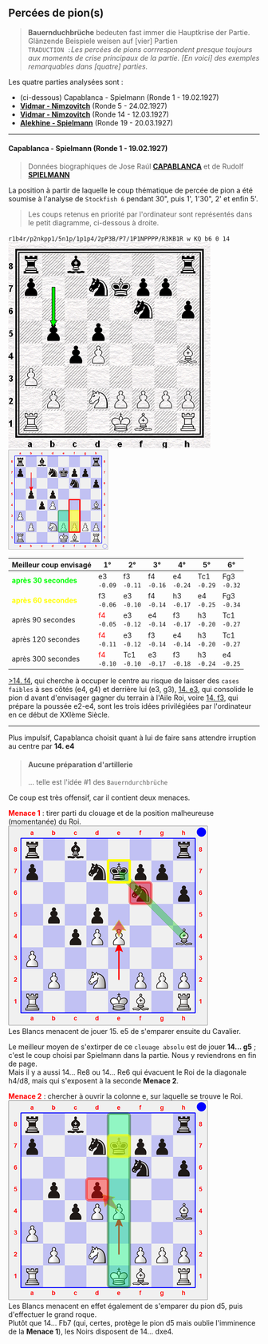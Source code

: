 ## Percées de pion(s)

> **Bauernduchbrüche** bedeuten fast immer die Hauptkrise der Partie. Glänzende Beispiele weisen auf [vier] Partien  
> `TRADUCTION :`*Les percées de pions corrrespondent presque toujours aux moments de crise principaux de la partie. [En voici] des exemples remarquables dans [quatre] parties.*

Les quatre parties analysées sont :

* (ci-dessous) Capablanca - Spielmann (Ronde 1 - 19.02.1927)
* [**Vidmar - Nimzovitch**](01b.md) (Ronde 5 - 24.02.1927)
* [**Vidmar - Nimzovitch**](01c.md) (Ronde 14 - 12.03.1927)
* [**Alekhine - Spielmann**](01d.md) (Ronde 19 - 20.03.1927)

---

#### Capablanca - Spielmann (Ronde 1 - 19.02.1927)

> Données biographiques de Jose Ra&uacute;l [**CAPABLANCA**][1] et de Rudolf [**SPIELMANN**][2]

La position à partir de laquelle le coup thématique de percée de pion a été soumise à l'analyse de `Stockfish 6` pendant 30", puis 1', 1'30", 2' et enfin 5'.  

> Les coups retenus en priorité par l'ordinateur sont représentés dans le petit diagramme, ci-dessous à droite.

`r1b4r/p2nkpp1/5n1p/1p1p4/2pP3B/P7/1P1NPPPP/R3KB1R w KQ b6 0 14` 
![](01a.png "Capablanca-Spielmann - après 13... b5") ![](01a_best.png)

| Meilleur coup envisagé | 1° | 2° | 3° | 4° | 5° | 6° |
| --- | --- | --- | --- | --- | --- | --- |
| <font color="lime"><b>après 30 secondes</b></font> | e3<br>`-0.09` | f3<br>`-0.11` | f4<br>`-0.16` | e4<br>`-0.24` | Tc1<br>`-0.29` | Fg3<br>`-0.32` |
| <font color="yellow"><b>après 60 secondes</b></font> | f3<br>`-0.06` | e3<br>`-0.10` | f4<br>`-0.14` | h3<br>`-0.17` | e4<br>`-0.25` | Fg3<br>`-0.34` |
| après 90 secondes | <font color="red">f4</font><br>`-0.05` | e3<br>`-0.12` | e4<br>`-0.14` | f3<br>`-0.17` | h3<br>`-0.20` | Tc1<br>`-0.27` |
| après 120 secondes | <font color="red">f4</font><br>`-0.11` | e3<br>`-0.12` | f3<br>`-0.14` | e4<br>`-0.14` | h3<br>`-0.20` | Tc1<br>`-0.27` |
| après 300 secondes | <font color="red">f4</font><br>`-0.10` | Tc1<br>`-0.10` | e3<br>`-0.17` | f3<br>`-0.18` | h3<br>`-0.24` | e4<br>`-0.25` |

<u>>14. f4</u>, qui cherche à occuper le centre au risque de laisser des `cases faibles` à ses côtés (e4, g4) et derrière lui (e3, g3), <u>14. e3</u>, qui consolide le pion d avant d'envisager gagner du terrain à l'Aile Roi, voire <u>14. f3</u>, qui prépare la poussée e2-e4, sont les trois idées privilégiées par l'ordinateur en ce début de XXIème Siècle.

---

Plus impulsif, Capablanca choisit quant à lui de faire sans attendre irruption au centre par **14. e4**

> #### Aucune préparation d'artillerie
> ... telle est l'idée #1 des `Bauerndurchbrüche`

Ce coup est très offensif, car il contient deux menaces.

<font color="red">**Menace 1**</font> : tirer parti du clouage et de la position malheureuse (momentanée) du Roi.  
![](01a1.png)  
Les Blancs menacent de jouer 15. e5 de s'emparer ensuite du Cavalier.

Le meilleur moyen de s'extirper de ce `clouage absolu` est de jouer **14... g5** ; c'est le coup choisi par Spielmann dans la partie. Nous y reviendrons en fin de page.  
Mais il y a aussi 14... Re8 ou 14... Re6 qui évacuent le Roi de la diagonale h4/d8, mais qui s'exposent à la seconde **Menace 2**.

<font color="red">**Menace 2**</font> : chercher à ouvrir la colonne e, sur laquelle se trouve le Roi.  
![](01a2.png)  
Les Blancs menacent en effet également de s'emparer du pion d5, puis d'effectuer le grand roque.  
Plutôt que 14... Fb7 (qui, certes, protège le pion d5 mais oublie l'imminence de la **Menace 1**), les Noirs disposent de 14... dxe4.




[1]: https://fr.wikipedia.org/wiki/Jos%C3%A9_Ra%C3%BAl_Capablanca
[2]: https://fr.wikipedia.org/wiki/Rudolf_Spielmann
